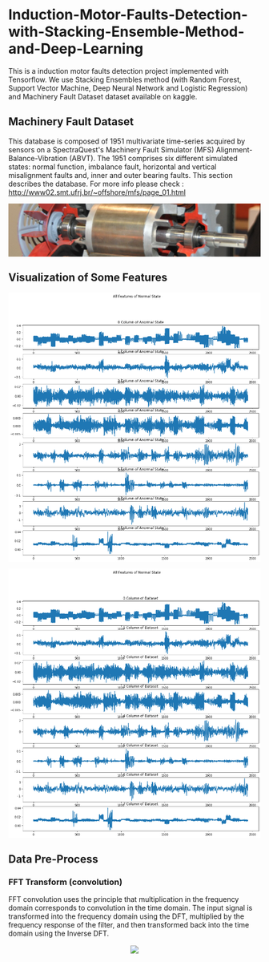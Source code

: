 # Induction-Motor-Faults-Detection-with-Stacking-Ensemble-Method-and-Deep-Learning
This is a induction motor faults detection project implemented with Tensorflow. We use Stacking Ensembles method (with Random Forest, Support Vector Machine, Deep Neural Network and Logistic Regression) and Machinery Fault Dataset dataset available on kaggle.

## Machinery Fault Dataset
This database is composed of 1951 multivariate time-series acquired by sensors on a SpectraQuest's Machinery Fault Simulator (MFS) Alignment-Balance-Vibration (ABVT). The 1951 comprises six different simulated states: normal function, imbalance fault, horizontal and vertical misalignment faults and, inner and outer bearing faults. This section describes the database. For more info please check : http://www02.smt.ufrj.br/~offshore/mfs/page_01.html
<p align="center">
<a href="https://github.com/mo26-web/Induction-Motor-Faults-Detection-with-Stacking-Ensemble-Method-and-Deep-Learning/blob/main/image/motor.jpg"><img src="https://github.com/mo26-web/Induction-Motor-Faults-Detection-with-Stacking-Ensemble-Method-and-Deep-Learning/blob/main/image/motor.jpg" align="center"></a>
</p>

## Visualization of Some Features
<p align="center">
<a href="https://github.com/mo26-web/Induction-Motor-Faults-Detection-with-Stacking-Ensemble-Method-and-Deep-Learning/blob/main/image/results1.png"><img src="https://github.com/mo26-web/Induction-Motor-Faults-Detection-with-Stacking-Ensemble-Method-and-Deep-Learning/blob/main/image/results1.png" align="center"></a>
</p>

<p align="center">
<a href="https://github.com/mo26-web/Induction-Motor-Faults-Detection-with-Stacking-Ensemble-Method-and-Deep-Learning/blob/main/image/results2.png"><img src="https://github.com/mo26-web/Induction-Motor-Faults-Detection-with-Stacking-Ensemble-Method-and-Deep-Learning/blob/main/image/results2.png" align="center"></a>
</p>

## Data Pre-Process
### FFT Transform (convolution)
FFT convolution uses the principle that multiplication in the frequency domain corresponds to convolution in the time domain. The input signal is transformed into the frequency domain using the DFT, multiplied by the frequency response of the filter, and then transformed back into the time domain using the Inverse DFT.
<p align="center">
<a href="https://docs.scipy.org/doc/scipy/_images/scipy-signal-fftconvolve-1_00.png"><img src="https://docs.scipy.org/doc/scipy/_images/scipy-signal-fftconvolve-1_00.png" align="center"></a>
</p>
